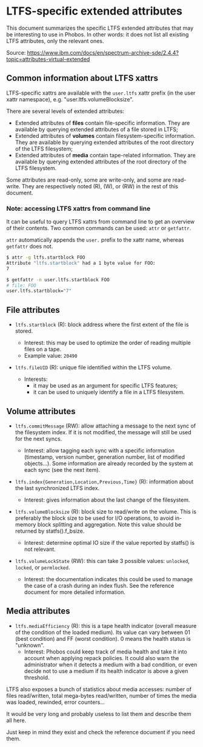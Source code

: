 # LTFS-specific extended attributes

This document summarizes the specific LTFS extended attributes that may be
interesting to use in Phobos.
In other words: it does not list all existing LTFS attributes, only the
relevant ones.

Source:
https://www.ibm.com/docs/en/spectrum-archive-sde/2.4.4?topic=attributes-virtual-extended

## Common information about LTFS xattrs

LTFS-specific xattrs are available with the `user.ltfs` xattr prefix (in the
user xattr namespace), e.g.  "user.ltfs.volumeBlocksize".

There are several levels of extended attributes:
* Extended attributes of **files** contain file-specific information. They are
available by querying extended attributes of a file stored in LTFS;
* Extended attributes of **volumes** contain filesystem-specific information.
They are available by querying extended attributes of the root directory of the
LTFS filesystem;
* Extended attributes of **media** contain tape-related information.
They are available by querying extended attributes of the root directory of the
LTFS filesystem.

Some attributes are read-only, some are write-only, and some are read-write.
They are respectively noted (R), (W), or (RW) in the rest of this document.


### Note: accessing LTFS xattrs from command line

It can be useful to query LTFS xattrs from command line to get an overview of
their contents. Two common commands can be used: `attr` or `getfattr`.

`attr` automatically appends the `user.` prefix to the xattr name, whereas
`getfattr` does not.

```sh
$ attr -g ltfs.startblock FOO
Attribute "ltfs.startblock" had a 1 byte value for FOO:
7

$ getfattr -n user.ltfs.startblock FOO
# file: FOO
user.ltfs.startblock="7"
```

## File attributes

* `ltfs.startblock` (R): block address where the first extent of the file is
  stored.
    * Interest: this may be used to optimize the order of reading multiple files
      on a tape.
    * Example value: `20490`

* `ltfs.fileUID` (R): unique file identified within the LTFS volume.
    * Interests:
        * it may be used as an argument for specific LTFS features;
        * it can be used to uniquely identify a file in a LTFS filesystem.

## Volume attributes

* `ltfs.commitMessage` (RW): allow attaching a message to the next sync of the
  filesystem index. If it is not modified, the message will still be used for
  the next syncs.
    * Interest: allow tagging each sync with a specific information (timestamp,
    version number, generation number, list of modified objects...). Some
    information are already recorded by the system at each sync (see the next
    item).

* `ltfs.index{Generation,Location,Previous,Time}` (R): information about the
  last synchronized LTFS index.
    * Interest: gives information about the last change of the filesystem.

* `ltfs.volumeBlocksize` (R): block size to read/write on the volume. This is
preferably the block size to be used for I/O operations, to avoid in-memory block
splitting and aggregation.
  Note this value should be returned by statfs().f_bsize.
    * Interest: determine optimal IO size if the value reported by statfs() is
    not relevant.

* `ltfs.volumeLockState` (RW): this can take 3 possible values: `unlocked`,
  `locked`, or `permlocked`.
    * Interest: the documentation indicates this could be used to manage the
    case of a crash during an index flush. See the reference document for more
    detailed information.

## Media attributes

* `ltfs.mediaEfficiency` (R): this is a tape health indicator (overall measure
  of the condition of the loaded medium). Its value can vary between 01
  (best condition) and FF (worst condition). 0 means the health status is
  "unknown".
    * Interest: Phobos could keep track of media health and take it into account
    when applying repack policies. It could also warn the administrator when it
    detects a medium with a bad condition, or even decide not to use a medium
    if its health indicator is above a given threshold.


LTFS also exposes a bunch of statistics about media accesses: number of files
read/written, total mega-bytes read/written, number of times the media was
loaded, rewinded, error counters...

It would be very long and probably useless to list them and describe them all
here.

Just keep in mind they exist and check the reference document if you need them.
